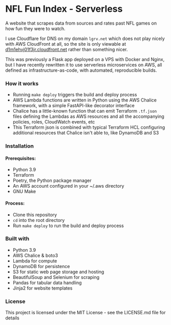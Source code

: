 # NFL Fun Index - Serverless

A website that scrapes data from sources and rates past NFL games on how fun they were to watch.

I use Cloudflare for DNS on my domain `lgrv.net` which does not play nicely with AWS CloudFront at all, so the site is only viewable at [d1m1ehvj01f3jr.cloudfront.net](https://d1m1ehvj01f3jr.cloudfront.net/) rather than something nicer.

This was previously a Flask app deployed on a VPS with Docker and Nginx, but I have recently rewritten it to use serverless microservices on AWS, all defined as infrastructure-as-code, with automated, reproducible builds.

### How it works

- Running `make deploy` triggers the build and deploy process
- AWS Lambda functions are written in Python using the AWS Chalice framework, with a simple FastAPI-like decorator interface
- Chalice has a little-known function that can emit Terraform `.tf.json` files defining the Lambdas as AWS resources and all the accompanying policies, roles, CloudWatch events, etc
- This Terraform json is combined with typical Terraform HCL configuring additional resources that Chalice isn't able to, like DynamoDB and S3

### Installation

#### Prerequisites:
- Python 3.9
- Terraform
- Poetry, the Python package manager
- An AWS account configured in your ~/.aws directory
- GNU Make

#### Process:
* Clone this repository
* `cd` into the root directory
* Run `make deploy` to run the build and deploy process

### Built with

- Python 3.9
- AWS Chalice & boto3
- Lambda for compute
- DynamoDB for persistence
- S3 for static web page storage and hosting
- BeautifulSoup and Selenium for scraping
- Pandas for tabular data handling
- Jinja2 for website templates


### License

This project is licensed under the MIT License - see the LICENSE.md file for details

